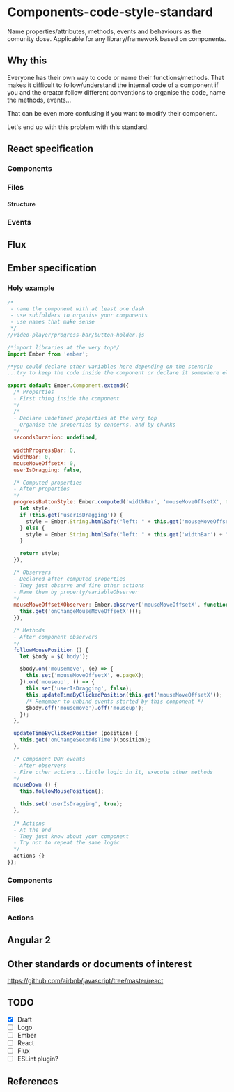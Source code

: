 # Components-code-style-standard
Name properties/attributes, methods, events and behaviours as the comunity dose.
Applicable for any library/framework based on components.

## Why this
Everyone has their own way to code or name their functions/methods. That makes it difficult to follow/understand the internal code of a component if you and the creator follow different conventions to organise the code, name the methods, events... 

That can be even more confusing if you want to modify their component.

Let's end up with this problem with this standard.

## React specification

### Components

### Files

#### Structure

### Events

## Flux

## Ember specification

### Holy example

```javascript
/*
 - name the component with at least one dash
 - use subfolders to organise your components
 - use names that make sense
 */
//video-player/progress-bar/button-holder.js

/*import libraries at the very top*/
import Ember from 'ember';

/*you could declare other variables here depending on the scenario
...try to keep the code inside the component or declare it somewhere else*/

export default Ember.Component.extend({
  /* Properties 
  - First thing inside the component
  */
  /* 
  - Declare undefined properties at the very top 
  - Organise the properties by concerns, and by chunks
  */
  secondsDuration: undefined,
  
  widthProgressBar: 0,
  widthBar: 0,
  mouseMoveOffsetX: 0,
  userIsDragging: false,

  /* Computed properties
  - After properties 
  */
  progressButtonStyle: Ember.computed('widthBar', 'mouseMoveOffsetX', function() {
    let style;
    if (this.get('userIsDragging')) {
      style = Ember.String.htmlSafe("left: " + this.get('mouseMoveOffsetX') + "px");
    } else {
      style = Ember.String.htmlSafe("left: " + this.get('widthBar') + "%");
    }

    return style;
  }),

  /* Observers
  - Declared after computed properties
  - They just observe and fire other actions
  - Name them by property/variableObserver
  */
  mouseMoveOffsetXObserver: Ember.observer('mouseMoveOffsetX', function () {
    this.get('onChangeMouseMoveOffsetX')();
  }),

  /* Methods
  - After component observers
  */
  followMousePosition () {
    let $body = $('body');

    $body.on('mousemove', (e) => {
      this.set('mouseMoveOffsetX', e.pageX);
    }).on('mouseup', () => {
      this.set('userIsDragging', false);
      this.updateTimeByClickedPosition(this.get('mouseMoveOffsetX'));
      /* Remember to unbind events started by this component */
      $body.off('mousemove').off('mouseup');
    });
  },

  updateTimeByClickedPosition (position) {
    this.get('onChangeSecondsTime')(position);
  },

  /* Component DOM events
  - After observers
  - Fire other actions...little logic in it, execute other methods
  */
  mouseDown () {
    this.followMousePosition();

    this.set('userIsDragging', true);
  },
  
  /* Actions
  - At the end
  - They just know about your component
  - Try not to repeat the same logic
  */
  actions {}
});

```

### Components

### Files

### Actions

## Angular 2


## Other standards or documents of interest
https://github.com/airbnb/javascript/tree/master/react

## TODO
- [x] Draft
- [ ] Logo
- [ ] Ember
- [ ] React
- [ ] Flux
- [ ] ESLint plugin?

## References
